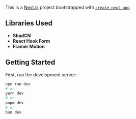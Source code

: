 This is a [Next.js](https://nextjs.org) project bootstrapped with [`create-next-app`](https://nextjs.org/docs/app/api-reference/cli/create-next-app).

## Libraries Used

- **ShadCN**
- **React Hook Form**
- **Framer Motion**

## Getting Started

First, run the development server:

```bash
npm run dev
# or
yarn dev
# or
pnpm dev
# or
bun dev
```

